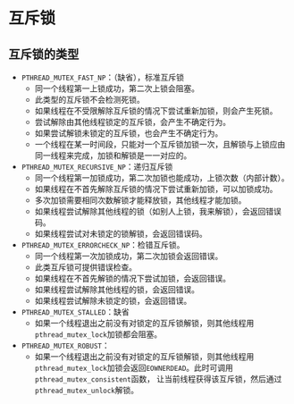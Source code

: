 # 互斥锁
## 互斥锁的类型
* `PTHREAD_MUTEX_FAST_NP`：（缺省），标准互斥锁
  * 同一个线程第一上锁成功，第二次上锁会阻塞。
  * 此类型的互斥锁不会检测死锁。
  * 如果线程在不受限解除互斥锁的情况下尝试重新加锁，则会产生死锁。
  * 尝试解除由其他线程锁定的互斥锁，会产生不确定行为。
  * 如果尝试解锁未锁定的互斥锁，也会产生不确定行为。
  * 一个线程在某一时间段，只能对一个互斥锁加锁一次，且解锁与上锁应由同一线程来完成，加锁和解锁是一一对应的。
* `PTHREAD_MUTEX_RECURSIVE_NP`：递归互斥锁
  * 同一个线程第一加锁成功，第二次加锁也能成功，上锁次数（内部计数）。
  * 如果线程在不首先解除互斥锁的情况下尝试重新加锁，可以加锁成功。
  * 多次加锁需要相同次数解锁才能释放锁，其他线程才能加锁。
  * 如果线程尝试解除其他线程的锁（如别人上锁，我来解锁），会返回错误码。
  * 如果线程尝试对未锁定的锁解锁，会返回错误码。
* `PTHREAD_MUTEX_ERRORCHECK_NP`：检错互斥锁。
  * 同一个线程第一次加锁成功，第二次加锁会返回错误。
  * 此类互斥锁可提供错误检查。
  * 如果线程在不首先解锁的情况下尝试加锁，会返回错误。
  * 如果线程尝试解除其他线程的锁，会返回错误。
  * 如果线程尝试解除未锁定的锁，会返回错误。
* `PTHREAD_MUTEX_STALLED`：缺省
  * 如果一个线程退出之前没有对锁定的互斥锁解锁，则其他线程用`pthread_mutex_lock`加锁都会阻塞。
* `PTHREAD_MUTEX_ROBUST`：
  * 如果一个线程退出之前没有对锁定的互斥锁解锁，则其他线程用`pthread_mutex_lock`加锁会返回`EOWNERDEAD`。此时可调用`pthread_mutex_consistent`函数，
    让当前线程获得该互斥锁，然后通过`pthread_mutex_unlock`解锁。












